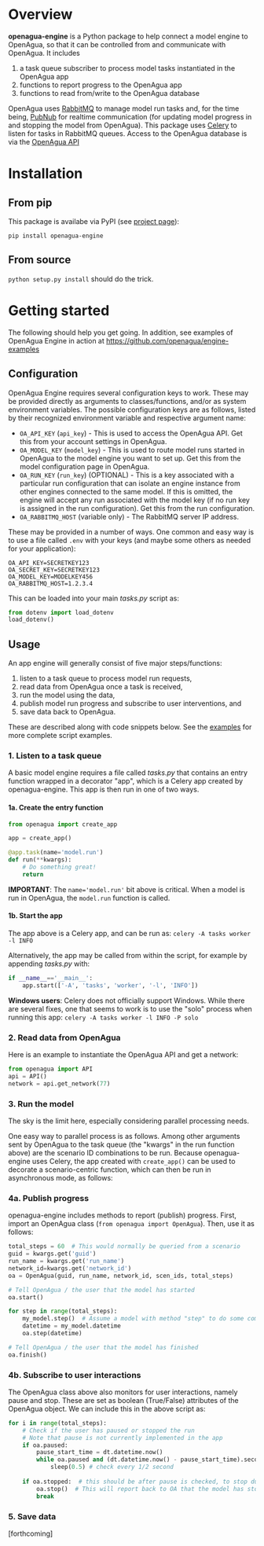 # Overview

**openagua-engine** is a Python package to help connect a model engine to OpenAgua, so that it can be controlled from and communicate with OpenAgua. It includes
1. a task queue subscriber to process model tasks instantiated in the OpenAgua app
2. functions to report progress to the OpenAgua app 
3. functions to read from/write to the OpenAgua database

OpenAgua uses [RabbitMQ](www.rabbitmq.com) to manage model run tasks and, for the time being, [PubNub](www.pubnub.com) for realtime communication (for updating model progress in and stopping the model from OpenAgua). This package uses [Celery](docs.celeryproject.org) to listen for tasks in RabbitMQ queues. Access to the OpenAgua database is via the [OpenAgua API](www.openagua.org/api/v1)

# Installation

## From pip

This package is availabe via PyPI (see [project page](https://pypi.org/project/openagua-engine/)):

`pip install openagua-engine`

## From source

`python setup.py install` should do the trick.

# Getting started

The following should help you get going. In addition, see examples of OpenAgua Engine in action at https://github.com/openagua/engine-examples

## Configuration

OpenAgua Engine requires several configuration keys to work. These may be provided directly as arguments to classes/functions, and/or as system environment variables. The possible configuration keys are as follows, listed by their recognized environment variable and respective argument name:

* `OA_API_KEY` (`api_key`) - This is used to access the OpenAgua API. Get this from your account settings in OpenAgua. 
* `OA_MODEL_KEY` (`model_key`) - This is used to route model runs started in OpenAgua to the model engine you want to set up. Get this from the model configuration page in OpenAgua.
* `OA_RUN_KEY` (`run_key`) (OPTIONAL) - This is a key associated with a particular run configuration that can isolate an engine instance from other engines connected to the same model. If this is omitted, the engine will accept any run associated with the model key (if no run key is assigned in the run configuration). Get this from the run configuration.
* `OA_RABBITMQ_HOST` (variable only) - The RabbitMQ server IP address.

These may be provided in a number of ways. One common and easy way is to use a file called `.env` with your keys (and maybe some others as needed for your application):

```dotenv
OA_API_KEY=SECRETKEY123
OA_SECRET_KEY=SECRETKEY123
OA_MODEL_KEY=MODELKEY456
OA_RABBITMQ_HOST=1.2.3.4
```
This can be loaded into your main *tasks.py* script as:
```python
from dotenv import load_dotenv
load_dotenv()
```

## Usage

An app engine will generally consist of five major steps/functions:
1. listen to a task queue to process model run requests,
2. read data from OpenAgua once a task is received,
3. run the model using the data,
4. publish model run progress and subscribe to user interventions, and
5. save data back to OpenAgua.

These are described along with code snippets below. See the [examples](https://github.com/openagua/engine-examples) for more complete script examples.

### 1. Listen to a task queue

A basic model engine requires a file called *tasks.py* that contains an entry function wrapped in a decorator "app", which is a Celery app created by openagua-engine. This app is then run in one of two ways.

#### 1a. Create the entry function

```python
from openagua import create_app

app = create_app()

@app.task(name='model.run')
def run(**kwargs):
    # Do something great!
    return
```
**IMPORTANT**: The `name='model.run'` bit above is critical. When a model is run in OpenAgua, the `model.run` function is called.

#### 1b. Start the app
The app above is a Celery app, and can be run as:
`celery -A tasks worker -l INFO`

Alternatively, the app may be called from within the script, for example by appending *tasks.py* with:
```python
if __name__=='__main__':
    app.start(['-A', 'tasks', 'worker', '-l', 'INFO'])
```

**Windows users**: Celery does not officially support Windows. While there are several fixes, one that seems to work is to use the "solo" process when running this app:
`celery -A tasks worker -l INFO -P solo`

### 2. Read data from OpenAgua

Here is an example to instantiate the OpenAgua API and get a network:
```python
from openagua import API
api = API()
network = api.get_network(77)
```

### 3. Run the model

The sky is the limit here, especially considering parallel processing needs.

One easy way to parallel process is as follows. Among other arguments sent by OpenAgua to the task queue (the "kwargs" in the run function above) are the scenario ID combinations to be run. Because openagua-engine uses Celery, the app created with `create_app()` can be used to decorate a scenario-centric function, which can then be run in asynchronous mode, as follows:

### 4a. Publish progress

openagua-engine includes methods to report (publish) progress. First, import an OpenAgua class (`from openagua import OpenAgua`). Then, use it as follows:

```python
total_steps = 60  # This would normally be queried from a scenario     
guid = kwargs.get('guid')
run_name = kwargs.get('run_name')
network_id=kwargs.get('network_id')
oa = OpenAgua(guid, run_name, network_id, scen_ids, total_steps)

# Tell OpenAgua / the user that the model has started
oa.start()

for step in range(total_steps):
    my_model.step()  # Assume a model with method "step" to do some computation
    datetime = my_model.datetime
    oa.step(datetime)

# Tell OpenAgua / the user that the model has finished
oa.finish()
```

### 4b. Subscribe to user interactions
The OpenAgua class above also monitors for user interactions, namely pause and stop. These are set as boolean (True/False) attributes of the OpenAgua object. We can include this in the above script as:
```python
for i in range(total_steps):
    # Check if the user has paused or stopped the run
    # Note that pause is not currently implemented in the app
    if oa.paused:
        pause_start_time = dt.datetime.now()
        while oa.paused and (dt.datetime.now() - pause_start_time).seconds < 86400:
            sleep(0.5) # check every 1/2 second
            
    if oa.stopped:  # this should be after pause is checked, to stop during a pause
        oa.stop()  # This will report back to OA that the model has stopped
        break
```

### 5. Save data

[forthcoming]